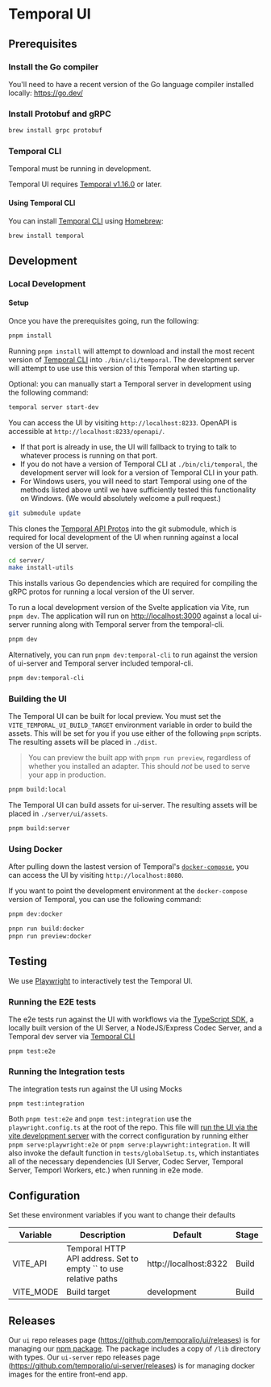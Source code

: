 # Temporal UI

## Prerequisites

### Install the Go compiler

You'll need to have a recent version of the Go language compiler installed locally: https://go.dev/

### Install Protobuf and gRPC

```sh
brew install grpc protobuf
```

### Temporal CLI

Temporal must be running in development.

Temporal UI requires [Temporal v1.16.0](https://github.com/temporalio/temporal/releases/tag/v1.16.0) or later.

#### Using Temporal CLI

You can install [Temporal CLI][] using [Homebrew][]:

```sh
brew install temporal
```

[temporal cli]: https://github.com/temporalio/cli
[homebrew]: https://brew.sh

## Development

### Local Development

#### Setup

Once you have the prerequisites going, run the following:

```bash
pnpm install
```

Running `pnpm install` will attempt to download and install the most recent version of [Temporal CLI][] into `./bin/cli/temporal`. The development server will attempt to use use this version of this Temporal when starting up.

Optional: you can manually start a Temporal server in development using the following command:

```sh
temporal server start-dev
```

You can access the UI by visiting `http://localhost:8233`. OpenAPI is accessible at `http://localhost:8233/openapi/`.

- If that port is already in use, the UI will fallback to trying to talk to whatever process is running on that port.
- If you do not have a version of Temporal CLI at `./bin/cli/temporal`, the development server will look for a version of Temporal CLI in your path.
- For Windows users, you will need to start Temporal using one of the methods listed above until we have sufficiently tested this functionality on Windows. (We would absolutely welcome a pull request.)

```bash
git submodule update
```

This clones the [Temporal API Protos](https://github.com/temporalio/api) into the git submodule, which is required for local development of the UI when running against a local version of the UI server.

```bash
cd server/
make install-utils
```

This installs various Go dependencies which are required for compiling the gRPC protos for running a local version of the UI server.

To run a local development version of the Svelte application via Vite, run `pnpm dev`. The application will run on [http://localhost:3000]() against a local ui-server running along with Temporal server from the temporal-cli.

```bash
pnpm dev
```



Alternatively, you can run `pnpm dev:temporal-cli` to run against the version of ui-server and Temporal server included temporal-cli.
```bash
pnpm dev:temporal-cli
```

### Building the UI

The Temporal UI can be built for local preview. You must set the `VITE_TEMPORAL_UI_BUILD_TARGET` environment variable in order to build the assets. This will be set for you if you use either of the following `pnpm` scripts. The resulting assets will be placed in `./dist`.

> You can preview the built app with `pnpm run preview`, regardless of whether you installed an adapter. This should _not_ be used to serve your app in production.


```bash
pnpm build:local
```


The Temporal UI can build assets for ui-server. The resulting assets will be placed in `./server/ui/assets`.

```bash
pnpm build:server
```

### Using Docker

After pulling down the lastest version of Temporal's [`docker-compose`](https://github.com/temporalio/docker-compose), you can access the UI by visiting `http://localhost:8080`.

If you want to point the development environment at the `docker-compose` version of Temporal, you can use the following command:

```bash
pnpm dev:docker
```

```bash
pnpn run build:docker
pnpn run preview:docker
```

## Testing
We use [Playwright](https://playwright.dev) to interactively test the Temporal UI.

### Running the E2E tests
The e2e tests run against the UI with workflows via the [TypeScript SDK](https://github.com/temporalio/sdk-typescript), a locally built version of the UI Server, a NodeJS/Express Codec Server, and a Temporal dev server via [Temporal CLI](https://github.com/temporalio/cli)

`pnpm test:e2e`

### Running the Integration tests
The integration tests run against the UI using Mocks

`pnpm test:integration`

Both `pnpm test:e2e` and `pnpm test:integration` use the `playwright.config.ts` at the root of the repo. This file will [run the UI via the vite development server](https://playwright.dev/docs/api/class-testconfig#test-config-web-server) with the correct configuration by running either `pnpm serve:playwright:e2e` or `pnpm serve:playwright:integration`. It will also invoke the default function in `tests/globalSetup.ts`, which instantiates all of the necessary dependencies (UI Server, Codec Server, Temporal Server, Temporl Workers, etc.) when running in e2e mode.

## Configuration

Set these environment variables if you want to change their defaults

| Variable  | Description                                                      | Default               | Stage |
| --------- | ---------------------------------------------------------------- | --------------------- | ----- |
| VITE_API  | Temporal HTTP API address. Set to empty `` to use relative paths | http://localhost:8322 | Build |
| VITE_MODE | Build target                                                     | development           | Build |


## Releases

Our `ui` repo releases page (https://github.com/temporalio/ui/releases) is for managing our [npm package](https://www.npmjs.com/package/@temporalio/ui). The package includes a copy of `/lib` directory with types.
Our `ui-server` repo releases page (https://github.com/temporalio/ui-server/releases) is for managing docker images for the entire front-end app.
